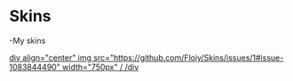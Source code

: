 # Skins
-My skins

<div>
  <a href="https://drive.google.com/drive/folders/1GULzkMGbH16tEWO59P1sfHLsWQo2UABi?usp=sharing">
    div align="center"
img src="https://github.com/Floiy/Skins/issues/1#issue-1083844490" width="750px" /
/div
